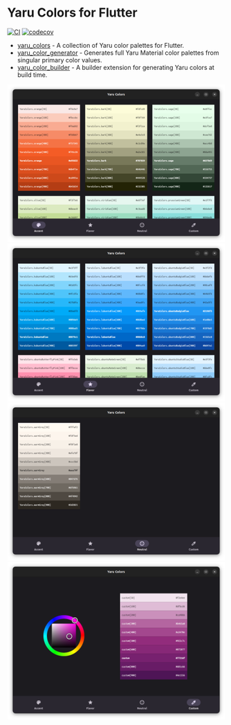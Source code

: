# Yaru Colors for Flutter

[![CI](https://github.com/ubuntu/yaru_colors.dart/workflows/Tests/badge.svg)](https://github.com/ubuntu/yaru_colors.dart/actions/workflows/tests.yaml)
[![codecov](https://codecov.io/gh/ubuntu/yaru_colors.dart/branch/main/graph/badge.svg?token=xuGIiNAANl)](https://codecov.io/gh/ubuntu/yaru_colors.dart)

- [yaru_colors](https://github.com/ubuntu/yaru_colors.dart/tree/main/packages/yaru_colors) - A collection of Yaru color palettes for Flutter.
- [yaru_color_generator](https://github.com/ubuntu/yaru_colors.dart/tree/main/packages/yaru_color_generator) - Generates full Yaru Material color palettes from singular primary color values.
- [yaru_color_builder](https://github.com/ubuntu/yaru_colors.dart/tree/main/packages/yaru_color_builder) - A builder extension for generating Yaru colors at build time.

![accent](https://raw.githubusercontent.com/ubuntu/yaru_colors.dart/main/images/accent.png "accent colors")
![flavor](https://raw.githubusercontent.com/ubuntu/yaru_colors.dart/main/images/flavor.png "flavor colors")
![neutral](https://raw.githubusercontent.com/ubuntu/yaru_colors.dart/main/images/neutral.png "neutral colors")
![custom](https://raw.githubusercontent.com/ubuntu/yaru_colors.dart/main/images/custom.png "custom color")
